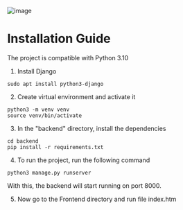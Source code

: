 
![image](https://github.com/user-attachments/assets/81435775-86ed-406c-9f3e-82ec92780096)

# Installation Guide
The project is compatible with Python 3.10

1. Install Django
```
sudo apt install python3-django
```
2. Create virtual environment and activate it
```
python3 -m venv venv
source venv/bin/activate
```
3. In the "backend" directory, install the dependencies
```
cd backend
pip install -r requirements.txt
```

4. To run the project, run the following command

```
python3 manage.py runserver
```
With this, the backend will start running on port 8000.

5. Now go to the Frontend directory and run file index.htm
